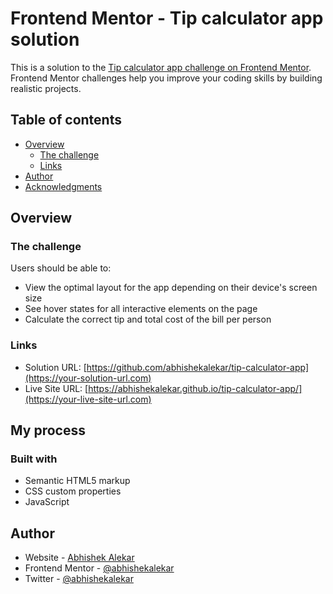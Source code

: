 # Frontend Mentor - Tip calculator app solution

This is a solution to the [Tip calculator app challenge on Frontend Mentor](https://www.frontendmentor.io/challenges/tip-calculator-app-ugJNGbJUX). Frontend Mentor challenges help you improve your coding skills by building realistic projects.

## Table of contents

- [Overview](#overview)
  - [The challenge](#the-challenge)
   - [Links](#links)
- [Author](#author)
- [Acknowledgments](#acknowledgments)



## Overview

### The challenge

Users should be able to:

- View the optimal layout for the app depending on their device's screen size
- See hover states for all interactive elements on the page
- Calculate the correct tip and total cost of the bill per person


### Links

- Solution URL: [https://github.com/abhishekalekar/tip-calculator-app](https://your-solution-url.com)
- Live Site URL: [https://abhishekalekar.github.io/tip-calculator-app/](https://your-live-site-url.com)

## My process

### Built with

- Semantic HTML5 markup
- CSS custom properties
- JavaScript

## Author

- Website - [Abhishek Alekar](https://phpabhishek.nz)
- Frontend Mentor - [@abhishekalekar](https://www.frontendmentor.io/profile/yourusername)
- Twitter - [@abhishekalekar](https://www.twitter.com/yourusername)



